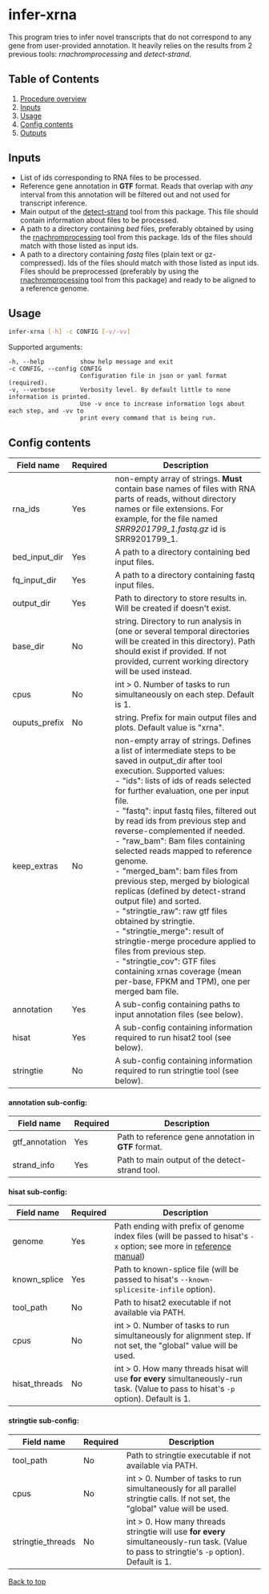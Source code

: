 <a name="head"></a>
# infer-xrna

This program tries to infer novel transcripts that do not correspond to any gene from user-provided annotation. It heavily relies on the results from 2 previous tools: *rnachromprocessing* and *detect-strand*.

## Table of Contents
1. [Procedure overview](#procedure)
2. [Inputs](#inputs)
3. [Usage](#usage)
4. [Config contents](#config)
5. [Outputs](#outputs)

<a name="inputs"></a>
## Inputs

* List of ids corresponding to RNA files to be processed.
* Reference gene annotation in **GTF** format. Reads that overlap with *any* interval from this annotation will be filtered out and not used for transcript inference.
* Main output of the [detect-strand](../detect-strand/README.md) tool from this package. This file should contain information about files to be processed.
* A path to a directory containing *bed* files, preferably obtained by using the [rnachromprocessing](../rnachromprocessing/README.md) tool from this package. Ids of the files should match with those listed as input ids.
* A path to a directory containing *fastq* files (plain text or gz-compressed). Ids of the files should match with those listed as input ids. Files should be preprocessed (preferably by using the [rnachromprocessing](../rnachromprocessing/README.md) tool from this package) and ready to be aligned to a reference genome.

<a name="usage"></a>
## Usage

```bash
infer-xrna [-h] -c CONFIG [-v/-vv]
```

Supported arguments:
```
-h, --help          show help message and exit
-c CONFIG, --config CONFIG
                    Configuration file in json or yaml format (required).
-v, --verbose       Verbosity level. By default little to none information is printed.
                    Use -v once to increase information logs about each step, and -vv to 
                    print every command that is being run.
```

<a name="config"></a>
## Config contents

Field name|Required|Description
---|---|---
rna_ids|Yes|non-empty array of strings. **Must** contain base names of files with RNA parts of reads, without directory names or file extensions. For example, for the file named <i>SRR9201799_1.fastq.gz</i> id is SRR9201799_1.
bed_input_dir|Yes|A path to a directory containing bed input files.
fq_input_dir|Yes|A path to a directory containing fastq input files.
output_dir|Yes|Path to directory to store results in. Will be created if doesn't exist.
base_dir|No|string. Directory to run analysis in (one or several temporal directories will be created in this directory). Path should exist if provided. If not provided, current working directory will be used instead.
cpus|No|int > 0. Number of tasks to run simultaneously on each step. Default is 1.
ouputs_prefix|No|string. Prefix for main output files and plots. Default value is "xrna".
keep_extras|No|non-empty array of strings. Defines a list of intermediate steps to be saved in output_dir after tool execution. Supported values:<br>- "ids": lists of ids of reads selected for further evaluation, one per input file.<br>- "fastq": input fastq files, filtered out by read ids from previous step and reverse-complemented if needed.<br>- "raw_bam": Bam files containing selected reads mapped to reference genome.<br>- "merged_bam": bam files from previous step, merged by biological replicas (defined by detect-strand output file) and sorted.<br>- "stringtie_raw": raw gtf files obtained by stringtie.<br>- "stringtie_merge": result of stringtie-merge procedure applied to files from previous step.<br>- "stringtie_cov": GTF files containing xrnas coverage (mean per-base, FPKM and TPM), one per merged bam file.
annotation|Yes|A sub-config containing paths to input annotation files (see below).
hisat|Yes|A sub-config containing information required to run hisat2 tool (see below).
stringtie|No|A sub-config containing information required to run stringtie tool (see below).

#### annotation sub-config:

Field name|Required|Description
---|---|---
gtf_annotation|Yes|Path to reference gene annotation in **GTF** format.
strand_info|Yes|Path to main output of the detect-strand tool.

#### hisat sub-config:

Field name|Required|Description
---|---|---
genome|Yes|Path ending with prefix of genome index files (will be passed to hisat's `-x` option; see more in [reference manual](http://daehwankimlab.github.io/hisat2/manual/#:~:text=number%3E%7D%20%5B%2DS%20%3Chit%3E%5D-,Main%20arguments,-%2Dx%20%3Chisat2%2Didx))
known_splice|Yes|Path to known-splice file (will be passed to hisat's `--known-splicesite-infile` option).
tool_path|No|Path to hisat2 executable if not available via PATH.
cpus|No|int > 0. Number of tasks to run simultaneously for alignment step. If not set, the "global" value will be used.
hisat_threads|No|int > 0. How many threads hisat will use **for every** simultaneously-run task. (Value to pass to hisat's `-p` option). Default is 1.

#### stringtie sub-config:
Field name|Required|Description
---|---|---
tool_path|No|Path to stringtie executable if not available via PATH.
cpus|No|int > 0. Number of tasks to run simultaneously for all parallel stringtie calls. If not set, the "global" value will be used.
stringtie_threads|No|int > 0. How many threads stringtie will use **for every** simultaneously-run task. (Value to pass to stringtie's `-p` option). Default is 1.

[Back to top](#head)
